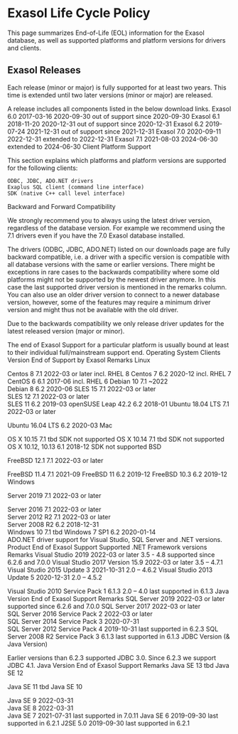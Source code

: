 
# Exasol Life Cycle Policy
This page summarizes End-of-Life (EOL) information for the Exasol database, as well as supported platforms and platform versions for drivers and clients.

## Exasol Releases

Each release (minor or major) is fully supported for at least two years. This time is extended until two later versions (minor or major) are released.

A release includes all components listed in the below download links.
Exasol 6.0	2017-03-16	2020-09-30	out of support since 2020-09-30
Exasol 6.1	2018-11-20	2020-12-31	out of support since 2020-12-31
Exasol 6.2	2019-07-24	2021-12-31	out of support since 2021-12-31
Exasol 7.0	2020-09-11	2022-12-31	extended to 2022-12-31
Exasol 7.1	2021-08-03	2024-06-30	extended to 2024-06-30
Client Platform Support

This section explains which platforms and platform versions are supported for the following clients:

    ODBC, JDBC, ADO.NET drivers
    Exaplus SQL client (command line interface)
    SDK (native C++ call level interface)


Backward and Forward Compatibility

We strongly recommend you to always using the latest driver version, regardless of the database version. For example we recommend using the 7.1 drivers even if you have the 7.0 Exasol database installed.

The drivers (ODBC, JDBC, ADO.NET) listed on our downloads page are fully backward compatible, i.e. a driver with a specific version is compatible with all database versions with the same or earlier versions. There might be exceptions in rare cases to the backwards compatibility where some old platforms might not be supported by the newest driver anymore. In this case the last supported driver version is mentioned in the remarks column. You can also use an older driver version to connect to a newer database version, however, some of the features may require a minimum driver version and might thus not be available with the old driver.

Due to the backwards compatibility we only release driver updates for the latest released version (major or minor).

The end of Exasol Support for a particular platform is usually bound at least to their individual full/mainstream support end.
Operating System	Clients Version	End of Support by Exasol
	Remarks
Linux	
	
	
Centos 8	7.1	2022-03 or later
	incl. RHEL 8
Centos 7	6.2	2020-12	incl. RHEL 7
CentOS 6	6.1	2017-06	incl. RHEL 6
Debian 10	7.1	~2022	
Debian 8	6.2	2020-06	
SLES 15	7.1	2022-03 or later	
SLES 12	7.1	2022-03 or later	
SLES 11	6.2	2019-03	
openSUSE Leap 42.2	6.2	2018-01	
Ubuntu 18.04 LTS	7.1	2022-03 or later
	
Ubuntu 16.04 LTS	6.2	2020-03	
Mac	
	
	
OS X 10.15	7.1	tbd	SDK not supported
OS X 10.14	7.1	tbd	SDK not supported
OS X 10.12, 10.13
	6.1	2018-12	SDK not supported
BSD	
	
	
FreeBSD 12.1	7.1	2022-03 or later
	
FreeBSD 11.4	7.1	2021-09	
FreeBSD 11	6.2	2019-12	
FreeBSD 10.3	6.2	2019-12	
Windows	
	
	
Server 2019	7.1	2022-03 or later
	
Server 2016	7.1	2022-03 or later	
Server 2012 R2	7.1	2022-03 or later	
Server 2008 R2	6.2	2018-12-31	
Windows 10	7.1	tbd	
Windows 7 SP1	6.2	2020-01-14	
ADO.NET driver support for Visual Studio, SQL Server and .NET versions.
Product	End of Exasol Support	Supported .NET Framework versions	Remarks
Visual Studio 2019	2022-03 or later	3.5 - 4.8	supported since 6.2.6 and 7.0.0
Visual Studio 2017 Version 15.9	2022-03 or later	3.5 – 4.7.1	
Visual Studio 2015 Update 3	2021-10-31	2.0 – 4.6.2	
Visual Studio 2013 Update 5	2020-12-31	2.0 – 4.5.2	

Visual Studio 2010 Service Pack 1
	6.1.3	2.0 – 4.0	last supported in 6.1.3
Java Version	End of Exasol Support	Remarks
SQL Server 2019	2022-03 or later	supported since 6.2.6 and 7.0.0
SQL Server 2017	2022-03 or later	
SQL Server 2016 Service Pack 2	2022-03 or later	
SQL Server 2014 Service Pack 3	2020-07-31	
SQL Server 2012 Service Pack 4	2019-10-31	last supported in 6.2.3
SQL Server 2008 R2 Service Pack 3	6.1.3	last supported in 6.1.3
JDBC Version (& Java Version)

Earlier versions than 6.2.3 supported JDBC 3.0. Since 6.2.3 we support JDBC 4.1.
Java Version	End of Exasol Support	Remarks
Java SE 13	tbd	
Java SE 12	
	
Java SE 11	tbd	
Java SE 10	
	
Java SE 9	2022-03-31	
Java SE 8	2022-03-31	
Java SE 7	2021-07-31	last supported in 7.0.11
Java SE 6	2019-09-30	last supported in 6.2.1
J2SE 5.0	2019-09-30	last supported in 6.2.1
